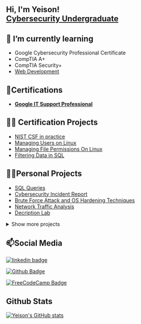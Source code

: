 ## Hi, I'm Yeison! <br> <a href="https://www.linkedin.com/in/yeison-tech/">Cybersecurity Undergraduate</a>


## 🔭 I’m currently learning 

- Google Cybersecurity Professional Certificate
- CompTIA A+
- CompTIA Security+
- <a href="https://www.freecodecamp.org/ycast_tech">Web Development</a>


## 📜Certifications 
  <!-- [Google Cybersecurity Professional]**-->
  - <b><a href="https://www.coursera.org/account/accomplishments/specialization/certificate/MSKZWB2T5YVT">Google IT Support Professional</a></b> 

  
## 👨‍💻 Certification Projects

- <a href="https://github.com/ycast-tech/NISTCSF-practice/">NIST CSF in practice</a>
- <a href="https://github.com/ycast-tech/Managing-Users-On-Linux">Managing Users on Linux</a>
- <a href="https://github.com/ycast-tech/Managing-Linux-File-Permissions">Managing File Permissions On Linux</a>
- <a href="https://github.com/ycast-tech/Filtering-SQL-Queries">Filtering Data in SQL</a>

## 🧑‍💻Personal Projects
  - <a href="https://github.com/ycast-tech/Simple-SQL-Queries/tree/main">SQL Queries</a>
  - <a href="https://github.com/ycast-tech/CybersecurityIncidentReport">Cybersecurity Incident Report<br/></a>
  - <a href="https://github.com/ycast-tech/BruteForceAndOSHardening">Brute Force Attack and OS Hardening Techniques <br/></a>
  - <a href="https://github.com/ycast-tech/NetworkTrafficAnalysis">Network Traffic Analysis<br/></a>
  - <a href="https://github.com/ycast-tech/Decryption-Lab">Decription Lab</a>
  
  
  <details>
  <summary>
    Show more projects
  </summary>
  
  ### More personal projects
  - <a href="">Incident Handlers Manual</a>
  - <a href="https://github.com/ycast-tech/Practicing-Linux">Linux Practice</a>
  - <a href="https://github.com/ycast-tech/ReadingWiresharkLogs">How to read Wireshark logs</a>
  - <a href="https://github.com/ycast-tech/InternalSecurityAudit">Internal Security Audit<br/></a>


    
</details>

## 📫Social Media

[![linkedin badge](https://img.shields.io/badge/-LinkedIn-000?style=flat-square&logo=Linkedin&logoColor=white&link=https://www.linkedin.com/in/yeison-tech/)](https://www.linkedin.com/in/yeison-tech/)

[![Github Badge](https://img.shields.io/badge/-Github-000?style=flat-square&logo=Github&logoColor=white&link=https://github.com/ycast-tech)](https://github.com/ycast-tech)

[![FreeCodeCamp Badge](https://img.shields.io/badge/-freecodecamp-000?style=flat-square&logo=freecodecamp&logoColor=white&link=https://www.freecodecamp.org/ycast_tech)](https://www.freecodecamp.org/ycast_tech)

## Github Stats

[![Yeison's GitHub stats](https://github-readme-stats.vercel.app/api?username=ycast-tech&hide=prs,contribs&show_icons=true&theme=dracula)](https://github.com/anuraghazra/github-readme-stats)

<!--
**ycast-tech/ycast-tech** is a ✨ _special_ ✨ repository because its `README.md` (this file) appears on your GitHub profile.

Here are some ideas to get you started:

- 🔭 I’m currently working on ...
- 🌱 I’m currently learning ...
- 👯 I’m looking to collaborate on ...
- 🤔 I’m looking for help with ...
- 💬 Ask me about ...
- 📫 How to reach me: ...
- 😄 Pronouns: ...
- ⚡ Fun fact: ...
-->
